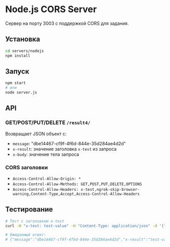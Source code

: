 # Node.js CORS Server

Сервер на порту 3003 с поддержкой CORS для задания.

## Установка

```bash
cd servers/nodejs
npm install
```

## Запуск

```bash
npm start
# или
node server.js
```

## API

### GET/POST/PUT/DELETE `/result4/`

Возвращает JSON объект с:

- `message`: "dbe14467-cf9f-4f6d-844e-35d284ae4d2d"
- `x-result`: значение заголовка `x-test` из запроса
- `x-body`: значение тела запроса

### CORS заголовки

- `Access-Control-Allow-Origin: *`
- `Access-Control-Allow-Methods: GET,POST,PUT,DELETE,OPTIONS`
- `Access-Control-Allow-Headers: x-test,ngrok-skip-browser-warning,Content-Type,Accept,Access-Control-Allow-Headers`

## Тестирование

```bash
# Тест с заголовком x-test
curl -H "x-test: test-value" -H "Content-Type: application/json" -d '{"test": "body"}' http://localhost:3003/result4/

# Ожидаемый ответ:
# {"message":"dbe14467-cf9f-4f6d-844e-35d284ae4d2d","x-result":"test-value","x-body":"{\"test\": \"body\"}"}
```
